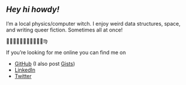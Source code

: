 ## *Hey hi howdy!*

I’m a local physics/computer witch. I enjoy weird data structures, space, and writing queer fiction. Sometimes all at once!

🏳️‍🌈🏳️‍⚧️🏴󠁧󠁢󠁳󠁣󠁴󠁿🇬🇧🇪🇺🇺🇳♍️

If you’re looking for me online you can find me on

- [GitHub](https://github.com/yunruse) (I also post [Gists](https://gist.github.com/yunruse))
- [LinkedIn](https://www.linkedin.com/in/yunruse)
- [Twitter](http://twitter.com/yunruse)

